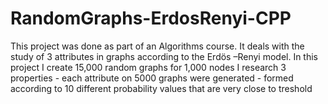 # RandomGraphs-ErdosRenyi-CPP

This project was done as part of an Algorithms course.
It deals with the study of 3 attributes in graphs according to the Erdös –Renyi model.
In this project I create 15,000 random graphs for 1,000 nodes
I research 3 properties - each attribute on 5000 graphs were generated - formed according to 
10 different probability values that are very close to treshold

